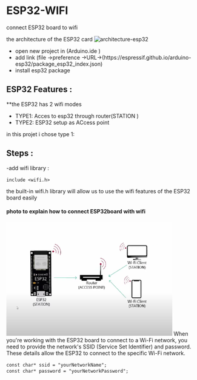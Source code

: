 # ESP32-WIFI
connect ESP32 board to wifi 

the architecture of the ESP32 card
<img src=".png" alt="architecture-esp32"  height="300px">
<ul>
  <li>open new project in (Arduino.ide )</li>
  <li>add link (file ->preference ->URL->(https://espressif.github.io/arduino-esp32/package_esp32_index.json)</li>
  <li>install esp32 package </li>
</ul>
<h2>ESP32 Features :</h2>
**the ESP32 has 2 wifi modes  
<ul>
  <li>TYPE1: Acces to esp32 through router(STATION ) </li>
  <li>TYPE2: ESP32 setup as ACcess point </li>
</ul>
in this projet i chose type 1:
<h2>Steps :</h2>
-add wifi library :

```
include <wifi.h>
  ```
the built-in wifi.h library will allow us to use the wifi features of the ESP32 board easily 
<h4>photo to explain how to connect ESP32board with wifi </h4> 
<img src="wifi.png" alt="architecture wifi-esp32"  height="300px">
When you're working with the ESP32 board to connect to a Wi-Fi network, you need to provide the network's SSID (Service Set Identifier) and password. 
These details allow the ESP32 to connect to the specific Wi-Fi network.

```
const char* ssid = "yourNetworkName";
const char* password = "yourNetworkPassword";
  ```







